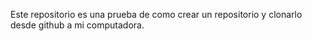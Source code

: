 Este repositorio es una prueba de como crear un repositorio y clonarlo desde github a mi computadora.

